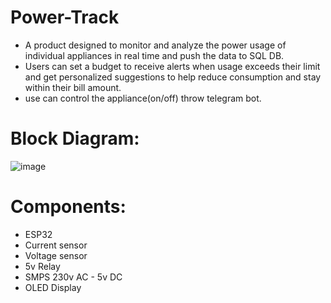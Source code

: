 # Power-Track
* A product designed to monitor and analyze the power usage of individual appliances in real time and push the data to SQL DB. 
* Users can set a budget to receive alerts when usage exceeds their limit and get personalized suggestions to help reduce consumption and stay within their bill amount.
* use can control the appliance(on/off) throw telegram bot.

# Block Diagram:

![image](https://github.com/user-attachments/assets/729b095c-a384-42e1-8705-2fea274eeda1)

# Components:
* ESP32 
* Current sensor  
* Voltage sensor 
* 5v Relay
* SMPS 230v AC - 5v DC 
* OLED Display
